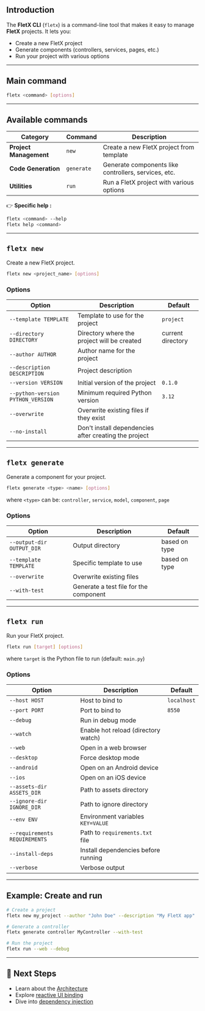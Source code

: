 ## Introduction

The **FletX CLI** (`fletx`) is a command-line tool that makes it easy to manage **FletX** projects. It lets you:

* Create a new FletX project
* Generate components (controllers, services, pages, etc.)
* Run your project with various options

---

## Main command

```bash
fletx <command> [options]
```

---

## Available commands

| Category               | Command    | Description                                          |
| ---------------------- | ---------- | ---------------------------------------------------- |
| **Project Management** | `new`      | Create a new FletX project from template             |
| **Code Generation**    | `generate` | Generate components like controllers, services, etc. |
| **Utilities**          | `run`      | Run a FletX project with various options             |

👉 **Specific help :**

```bash
fletx <command> --help
fletx help <command>
```

---

## `fletx new`

Create a new FletX project.

```bash
fletx new <project_name> [options]
```

### Options

| Option                            | Description                                           | Default           |
| --------------------------------- | ----------------------------------------------------- | ----------------- |
| `--template TEMPLATE`             | Template to use for the project                       | `project`         |
| `--directory DIRECTORY`           | Directory where the project will be created           | current directory |
| `--author AUTHOR`                 | Author name for the project                           |                   |
| `--description DESCRIPTION`       | Project description                                   |                   |
| `--version VERSION`               | Initial version of the project                        | `0.1.0`           |
| `--python-version PYTHON_VERSION` | Minimum required Python version                       | `3.12`            |
| `--overwrite`                     | Overwrite existing files if they exist                |                   |
| `--no-install`                    | Don't install dependencies after creating the project |                   |

---

## `fletx generate`

Generate a component for your project.

```bash
fletx generate <type> <name> [options]
```

where `<type>` can be: `controller`, `service`, `model`, `component`, `page`

### Options

| Option                    | Description                            | Default       |
| ------------------------- | -------------------------------------- | ------------- |
| `--output-dir OUTPUT_DIR` | Output directory                       | based on type |
| `--template TEMPLATE`     | Specific template to use               | based on type |
| `--overwrite`             | Overwrite existing files               |               |
| `--with-test`             | Generate a test file for the component |               |

---

## `fletx run`

Run your FletX project.

```bash
fletx run [target] [options]
```

where `target` is the Python file to run (default: `main.py`)

### Options

| Option                        | Description                         | Default     |
| ----------------------------- | ----------------------------------- | ----------- |
| `--host HOST`                 | Host to bind to                     | `localhost` |
| `--port PORT`                 | Port to bind to                     | `8550`      |
| `--debug`                     | Run in debug mode                   |             |
| `--watch`                     | Enable hot reload (directory watch) |             |
| `--web`                       | Open in a web browser               |             |
| `--desktop`                   | Force desktop mode                  |             |
| `--android`                   | Open on an Android device           |             |
| `--ios`                       | Open on an iOS device               |             |
| `--assets-dir ASSETS_DIR`     | Path to assets directory            |             |
| `--ignore-dir IGNORE_DIR`     | Path to ignore directory            |             |
| `--env ENV`                   | Environment variables `KEY=VALUE`   |             |
| `--requirements REQUIREMENTS` | Path to `requirements.txt` file     |             |
| `--install-deps`              | Install dependencies before running |             |
| `--verbose`                   | Verbose output                      |             |

---

## Example: Create and run

```bash
# Create a project
fletx new my_project --author "John Doe" --description "My FletX app"

# Generate a controller
fletx generate controller MyController --with-test

# Run the project
fletx run --web --debug
```

---

## 🧠 Next Steps

* Learn about the [Architecture](architecture.md)
* Explore [reactive UI binding](ui/reactivity.md)
* Dive into [dependency injection](guides/dependency-injection.md)

